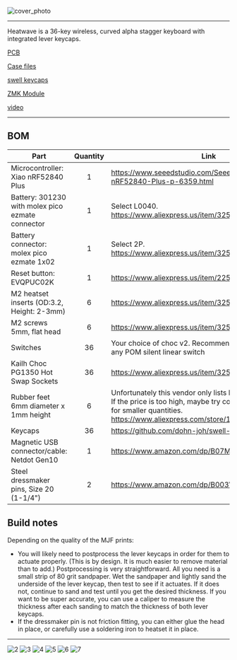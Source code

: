 ![cover_photo](photos/1.jpg)

***

Heatwave is a 36-key wireless, curved alpha stagger keyboard with integrated lever keycaps.

[PCB](pcb)

[Case files](case)

[swell keycaps](https://github.com/dohn-joh/swell-keycaps)

[ZMK Module](https://github.com/dohn-joh/heatwave-zmk-module)

[video](https://vimeo.com/1097657262)

***

## BOM
|Part|Quantity|Link|
|-|:-:|-|
|Microcontroller: Xiao nRF52840 Plus|1|https://www.seeedstudio.com/Seeed-Studio-XIAO-nRF52840-Plus-p-6359.html|
|Battery: 301230 with molex pico ezmate connector|1|Select L0040. https://www.aliexpress.us/item/3256802674181210.html|
|Battery connector: molex pico ezmate 1x02|1|Select 2P. https://www.aliexpress.us/item/3256805726980487.html|
|Reset button: EVQPUC02K|1|https://www.aliexpress.us/item/2251832616044011.html|
|M2 heatset inserts (OD:3.2, Height: 2-3mm)|6|https://www.aliexpress.us/item/3256806286387666.html|
|M2 screws 5mm, flat head|6|https://www.aliexpress.us/item/3256805084387535.html|
|Switches|36|Your choice of choc v2. Recommended: Lofree hades or any POM silent linear switch|
|Kailh Choc PG1350 Hot Swap Sockets|36|https://www.aliexpress.us/item/3256803687338432.html|
|Rubber feet 6mm diameter x 1mm height|6|Unfortunately this vendor only lists higher quantities now. If the price is too high, maybe try contacting the vendor for smaller quantities. https://www.aliexpress.com/store/1100976482|
|Keycaps|36|https://github.com/dohn-joh/swell-keycaps|
|Magnetic USB connector/cable: Netdot Gen10|1|https://www.amazon.com/dp/B07MBD3FZD|
|Steel dressmaker pins, Size 20 (1-1/4")|2|https://www.amazon.com/dp/B003W0TIH6|

## Build notes
Depending on the quality of the MJF prints:
- You will likely need to postprocess the lever keycaps in order for them to actuate properly. (This is by design. It is much easier to remove material than to add.) Postprocessing is very straightforward. All you need is a small strip of 80 grit sandpaper. Wet the sandpaper and lightly sand the underside of the lever keycap, then test to see if it actuates. If it does not, continue to sand and test until you get the desired thickness. If you want to be super accurate, you can use a caliper to measure the thickness after each sanding to match the thickness of both lever keycaps.
- If the dressmaker pin is not friction fitting, you can either glue the head in place, or carefully use a soldering iron to heatset it in place.

***

![2](photos/2.jpg)
![3](photos/3.jpg)
![4](photos/4.jpg)
![5](photos/5.jpg)
![6](photos/6.jpg)
![7](photos/7.jpg)

